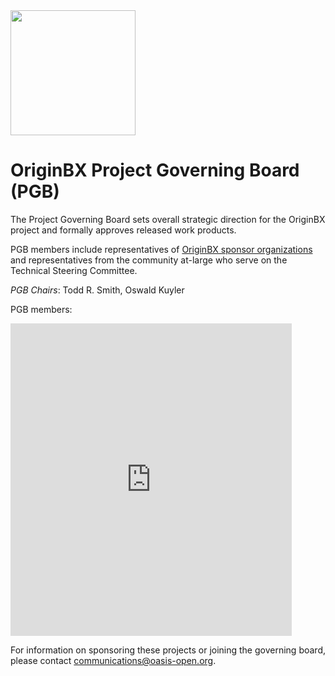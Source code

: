 <img src="https://github.com/originbx-oasis/oasis-open-project/tree/main/artwork" width="200">

<h1>OriginBX Project Governing Board (PGB)</h1>

<p>The Project Governing Board sets overall strategic direction for the OriginBX project and formally approves released work products.</p> 
  
<p>PGB members include representatives of <a href="https://github.com/originbx-oasis/oasis-open-project/blob/main/SPONSORS.md">OriginBX sponsor organizations</a> and representatives from the community at-large who serve on the Technical Steering Committee.</p>

<p><i>PGB Chairs</i>: Todd R. Smith, Oswald Kuyler</p>

<p>PGB members:</p>

<p><iframe src="https://docs.google.com/spreadsheets/d/e/2PACX-1vT38MUZFWO1ISzQWC6wSulN7IJCmYdSOIxBiofgO4c8mRF0hOuLEO59bW6McK2Lm0DgJkpaPLAf38AI/pubhtml?gid=1502721957&amp;single=true&amp;widget=true&amp;headers=false" style="border-style: none; width: 450px; height: 500px" title="OriginBX Project Governing Board members"></iframe></p>
  
<p>For information on sponsoring these projects or joining the governing board, please contact <a href="mailto:communications@oasis-open.org">communications@oasis-open.org</a>.</p>
